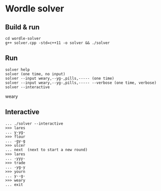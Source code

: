 # Wordle solver

## Build & run

```bash=
cd wordle-solver
g++ solver.cpp -std=c++11 -o solver && ./solver
```

## Run
```bash=
solver help
solver (one time, no input)
solver --input weary,--yg-,pills,----- (one time)
solver --input weary,--yg-,pills,----- --verbose (one time, verbose)
solver --interactive
```
weary

## Interactive
```
... ./solver --interactive
>>> lares
... y-yg-
>>> flour
... -gy-g
>>> ulcer
... next  (next to start a new round)
>>> lares
... -yyy-
>>> trade
... -yg-y
>>> yourn
... y--g-
>>> weary
... exit
```